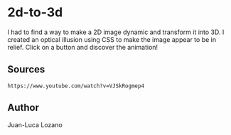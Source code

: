# 2d-to-3d

I had to find a way to make a 2D image dynamic and transform it into 3D. I created an optical illusion using CSS to make the image appear to be in relief. 
Click on a button and discover the animation!

## Sources
```https://www.youtube.com/watch?v=VJSkRogmep4```

## Author
Juan-Luca Lozano
